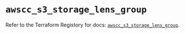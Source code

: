 # `awscc_s3_storage_lens_group`

Refer to the Terraform Registory for docs: [`awscc_s3_storage_lens_group`](https://registry.terraform.io/providers/hashicorp/awscc/0.70.0/docs/resources/s3_storage_lens_group).
